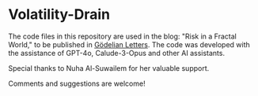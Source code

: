 # Volatility-Drain

The code files in this repository are used in the blog: "Risk in a Fractal World," to be published in [Gödelian Letters](https://medium.com/godelian-letters).
The code was developed with the assistance of GPT-4o, Calude-3-Opus and other AI assistants.

Special thanks to Nuha Al-Suwailem for her valuable support. 

Comments and suggestions are welcome!
